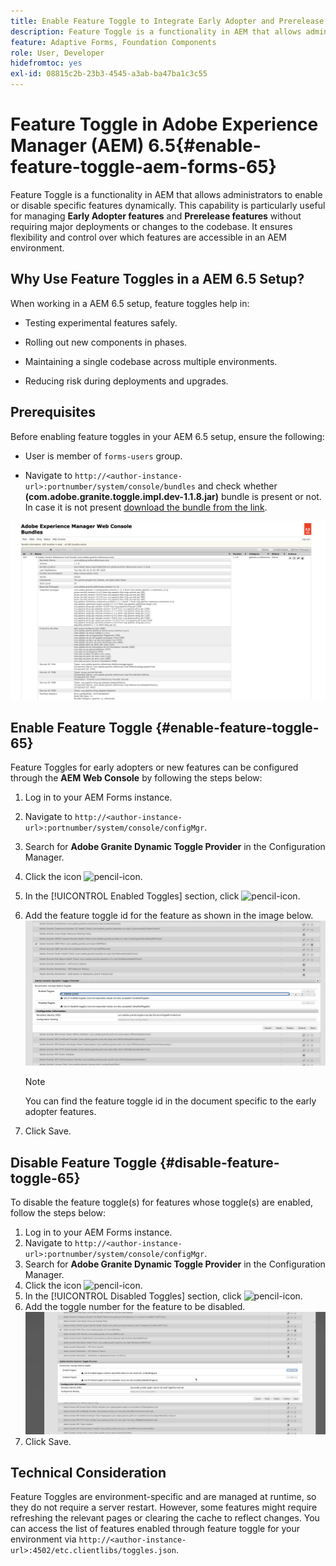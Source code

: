 ```yaml
---
title: Enable Feature Toggle to Integrate Early Adopter and Prerelease Features
description: Feature Toggle is a functionality in AEM that allows administrators to enable new features in a runtime environment.
feature: Adaptive Forms, Foundation Components
role: User, Developer
hidefromtoc: yes
exl-id: 08815c2b-23b3-4545-a3ab-ba47ba1c3c55
---
```

# Feature Toggle in Adobe Experience Manager (AEM) 6.5{#enable-feature-toggle-aem-forms-65}

Feature Toggle is a functionality in AEM that allows administrators to enable or disable specific features dynamically. This capability is particularly useful for managing **Early Adopter features** and **Prerelease features** without requiring major deployments or changes to the codebase. It ensures flexibility and control over which features are accessible in an AEM environment.

## Why Use Feature Toggles in a AEM 6.5 Setup?

When working in a AEM 6.5 setup, feature toggles help in:

* Testing experimental features safely.

* Rolling out new components in phases.

* Maintaining a single codebase across multiple environments.

* Reducing risk during deployments and upgrades.

## Prerequisites

Before enabling feature toggles in your AEM 6.5 setup, ensure the following:

* User is member of `forms-users` group.

* Navigate to `http://<author-instance-url>:portnumber/system/console/bundles` and check whether **(com.adobe.granite.toggle.impl.dev-1.1.8.jar)** bundle is present or not. In case it is not present [download the bundle from the link](https://experience.adobe.com/#/downloads/content/software-distribution/en/aem.html?package=%2Fcontent%2Fsoftware-distribution%2Fen%2Fdetails.html%2Fcontent%2Fdam%2Faem%2Fpublic%2Fadobe%2Fpackages%2Fcq650%2Fhotfix%2Fcom.adobe.granite.toggle.impl.dev-1.1.8.jar).

 ![Feature Toggle](/help/forms/using/assets/feature%20toggle%201.1.8.png)

## Enable Feature Toggle {#enable-feature-toggle-65}

Feature Toggles for early adopters or new features can be configured through the **AEM Web Console** by following the steps below:

1. Log in to your AEM Forms instance.  
2. Navigate to `http://<author-instance-url>:portnumber/system/console/configMgr`.  
3. Search for **Adobe Granite Dynamic Toggle Provider** in the Configuration Manager.  
4. Click the icon ![pencil-icon](assets/illustratorcc_penciltool_cur_edit_2_17.png).  
5. In the [!UICONTROL Enabled Toggles] section, click ![pencil-icon](assets/aem6forms_add.png).  
6. Add the feature toggle id for the feature as shown in the image below. 
    ![Add toggle](assets/add_toggle_number_forms.png) 
    
    >[!NOTE]
    >
    >You can find the feature toggle id in the document specific to the early adopter features.

7. Click Save.  

## Disable Feature Toggle {#disable-feature-toggle-65}

To disable the feature toggle(s) for features whose toggle(s) are enabled, follow the steps below:

1. Log in to your AEM Forms instance.  
2. Navigate to `http://<author-instance-url>:portnumber/system/console/configMgr`.  
3. Search for **Adobe Granite Dynamic Toggle Provider** in the Configuration Manager.  
4. Click the icon ![pencil-icon](assets/illustratorcc_penciltool_cur_edit_2_17.png).  
5. In the [!UICONTROL Disabled Toggles] section, click ![pencil-icon](assets/aem6forms_add.png).  
6. Add the toggle number for the feature to be disabled. 
    ![Remove toggle](assets/remove_toggle_feature_forms.png)  
7. Click Save.

## Technical Consideration

Feature Toggles are environment-specific and are managed at runtime, so they do not require a server restart. However, some features might require refreshing the relevant pages or clearing the cache to reflect changes. 
You can access the list of features enabled through feature toggle for your environment via `http://<author-instance-url>:4502/etc.clientlibs/toggles.json`.
